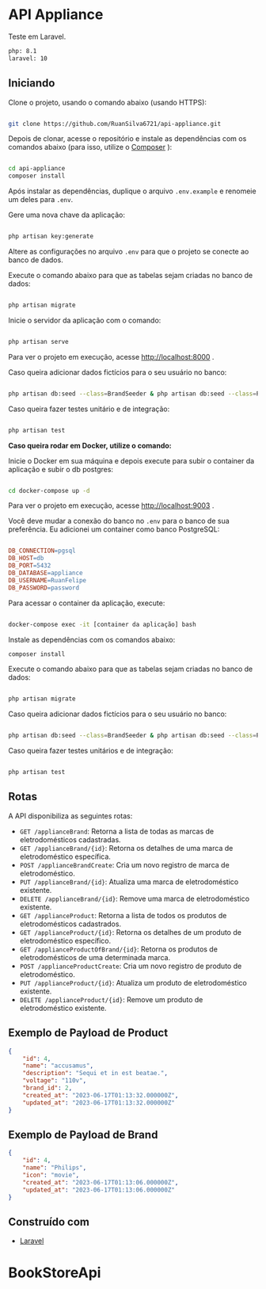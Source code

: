 # API Appliance

Teste em Laravel.

```bash
php: 8.1
laravel: 10
```


## Iniciando

Clone o projeto, usando o comando abaixo (usando HTTPS):

```bash

git clone https://github.com/RuanSilva6721/api-appliance.git
```



Depois de clonar, acesse o repositório e instale as dependências com os comandos abaixo (para isso, utilize o [Composer](https://getcomposer.org/) ):

```bash

cd api-appliance
composer install
```



Após instalar as dependências, duplique o arquivo `.env.example` e renomeie um deles para `.env`.

Gere uma nova chave da aplicação:

```bash

php artisan key:generate
```



Altere as configurações no arquivo `.env` para que o projeto se conecte ao banco de dados.


Execute o comando abaixo para que as tabelas sejam criadas no banco de dados:

```bash

php artisan migrate
```



Inicie o servidor da aplicação com o comando:

```bash

php artisan serve
```



Para ver o projeto em execução, acesse [http://localhost:8000](http://localhost:8000/) .

Caso queira adicionar dados fictícios para o seu usuário no banco:

```bash

php artisan db:seed --class=BrandSeeder & php artisan db:seed --class=ProductSeeder
```



Caso queira fazer testes unitário e de integração:

```bash

php artisan test
```



**Caso queira rodar em Docker, utilize o comando:** 

Inicie o Docker em sua máquina e depois execute para subir o container da aplicação e subir o db postgres:

```bash

cd docker-compose up -d
```



Para ver o projeto em execução, acesse [http://localhost:9003](http://localhost:9003/) .

Você deve mudar a conexão do banco no `.env` para o banco de sua preferência. Eu adicionei um container como banco PostgreSQL:

```makefile

DB_CONNECTION=pgsql
DB_HOST=db
DB_PORT=5432
DB_DATABASE=appliance
DB_USERNAME=RuanFelipe
DB_PASSWORD=password
```



Para acessar o container da aplicação, execute:

```bash

docker-compose exec -it [container da aplicação] bash
```

Instale as dependências com os comandos abaixo:

```bash
composer install
```

Execute o comando abaixo para que as tabelas sejam criadas no banco de dados:

```bash

php artisan migrate
```


Caso queira adicionar dados fictícios para o seu usuário no banco:

```bash

php artisan db:seed --class=BrandSeeder & php artisan db:seed --class=ProductSeeder
```



Caso queira fazer testes unitários e de integração:

```bash

php artisan test
```


## Rotas

A API disponibiliza as seguintes rotas:

- `GET /applianceBrand`: Retorna a lista de todas as marcas de eletrodomésticos cadastradas. 
- `GET /applianceBrand/{id}`: Retorna os detalhes de uma marca de eletrodoméstico específica. 
- `POST /applianceBrandCreate`: Cria um novo registro de marca de eletrodoméstico. 
- `PUT /applianceBrand/{id}`: Atualiza uma marca de eletrodoméstico existente. 
- `DELETE /applianceBrand/{id}`: Remove uma marca de eletrodoméstico existente. 
- `GET /applianceProduct`: Retorna a lista de todos os produtos de eletrodomésticos cadastrados. 
- `GET /applianceProduct/{id}`: Retorna os detalhes de um produto de eletrodoméstico específico. 
- `GET /applianceProductOfBrand/{id}`: Retorna os produtos de eletrodomésticos de uma determinada marca. 
- `POST /applianceProductCreate`: Cria um novo registro de produto de eletrodoméstico. 
- `PUT /applianceProduct/{id}`: Atualiza um produto de eletrodoméstico existente. 
- `DELETE /applianceProduct/{id}`: Remove um produto de eletrodoméstico existente.

## Exemplo de Payload de Product

```json
{
    "id": 4,
    "name": "accusamus",
    "description": "Sequi et in est beatae.",
    "voltage": "110v",
    "brand_id": 2,
    "created_at": "2023-06-17T01:13:32.000000Z",
    "updated_at": "2023-06-17T01:13:32.000000Z"
}
```

## Exemplo de Payload de Brand

```json
{
    "id": 4,
    "name": "Philips",
    "icon": "movie",
    "created_at": "2023-06-17T01:13:06.000000Z",
    "updated_at": "2023-06-17T01:13:06.000000Z"
}
```
## Construído com 
- [Laravel](https://laravel.com/)
# BookStoreApi
